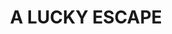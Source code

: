 ---
layout: comic
title: "A LUCKY ESCAPE"
comic:
- image: 27-a.gif
  alt: "Scene: Pokey is by the shore.\nPokey says: HELLO!!! MY NAME IS POKEY THE PENGUIN!!!"
- image: 27-b.gif
  alt: "Scene: Turtle arrives.\nTurtle says: HELLO POKEY!!!\nPokey says: HELLO TURTLE!!"
- image: 27-c.gif
  alt: "Scene: Pokey and Turtle are together"
- image: 27-d.gif
  alt: "Scene: The Devil and A Bear arrive and say ROAR!!! GRRR!!! ROAR!!!"
- image: 27-e.gif
  alt: "Scene: Pokey and Turtle run to the shore followed by The Devil and A Bear"
- image: 27-f.gif
  alt: "Scene: Cracks in the ice appear"
- image: 27-g.gif
  alt: "Scene: Pokey and Turtle float away on the ice."
- image: 27-h.gif
  alt: "Scene: Pokey and Turtle in the Ocean\nHOORAY!!! SAVED!!!"
---